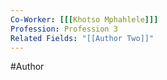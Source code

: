 ```yaml
---
Co-Worker: [[[Khotso Mphahlele]]]
Profession: Profession 3
Related Fields: "[[Author Two]]"
---
```

#Author 
